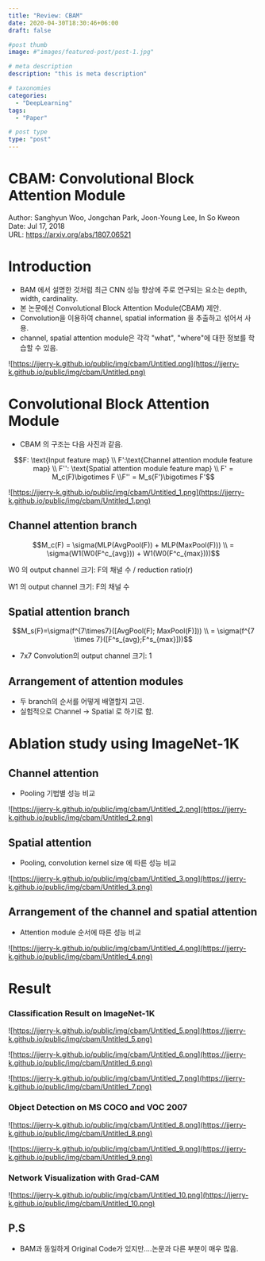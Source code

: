```yaml
---
title: "Review: CBAM"
date: 2020-04-30T18:30:46+06:00
draft: false

#post thumb
image: #"images/featured-post/post-1.jpg"

# meta description
description: "this is meta description"

# taxonomies
categories:
  - "DeepLearning"
tags:
  - "Paper"

# post type
type: "post"
---
```


# CBAM: Convolutional Block Attention Module

Author: Sanghyun Woo, Jongchan Park, Joon-Young Lee, In So Kweon  
Date: Jul 17, 2018  
URL: https://arxiv.org/abs/1807.06521

# Introduction

- BAM 에서 설명한 것처럼 최근 CNN 성능 향상에 주로 연구되는 요소는 depth, width, cardinality.
- 본 논문에선 Convolutional Block Attention Module(CBAM) 제안.
- Convolution을 이용하여 channel, spatial information 을 추출하고 섞어서 사용.
- channel, spatial attention module은 각각 "what", "where"에 대한 정보를 학습할 수 있음.

![https://jjerry-k.github.io/public/img/cbam/Untitled.png](https://jjerry-k.github.io/public/img/cbam/Untitled.png)

# Convolutional Block Attention Module

- CBAM 의 구조는 다음 사진과 같음.

$$F: \text{Input feature map} \\ F':\text{Channel attention module feature map} \\ F'': \text{Spatial attention module feature map} \\ F' = M_c(F)\bigotimes F \\F'' = M_s(F')\bigotimes F'$$

![https://jjerry-k.github.io/public/img/cbam/Untitled_1.png](https://jjerry-k.github.io/public/img/cbam/Untitled_1.png)

## Channel attention branch

$$M_c(F) = \sigma(MLP(AvgPool(F)) + MLP(MaxPool(F))) \\ = \sigma(W1(W0(F^c_{avg})) + W1(W0(F^c_{max})))$$

W0 의 output channel 크기: F의 채널 수 / reduction ratio(r)

W1 의 output channel 크기: F의 채널 수

## Spatial attention branch

$$M_s(F)=\sigma(f^{7\times7}([AvgPool(F); MaxPool(F)])) \\ = \sigma(f^{7 \times 7}([F^s_{avg};F^s_{max}]))$$

- 7x7 Convolution의 output channel 크기: 1

## Arrangement of attention modules

- 두 branch의 순서를 어떻게 배열할지 고민.
- 실험적으로 Channel → Spatial 로 하기로 함.

# Ablation study using ImageNet-1K

## Channel attention

- Pooling 기법별 성능 비교

![https://jjerry-k.github.io/public/img/cbam/Untitled_2.png](https://jjerry-k.github.io/public/img/cbam/Untitled_2.png)

## Spatial attention

- Pooling, convolution kernel size 에 따른 성능 비교

![https://jjerry-k.github.io/public/img/cbam/Untitled_3.png](https://jjerry-k.github.io/public/img/cbam/Untitled_3.png)

## Arrangement of the channel and spatial attention

- Attention module 순서에 따른 성능 비교

![https://jjerry-k.github.io/public/img/cbam/Untitled_4.png](https://jjerry-k.github.io/public/img/cbam/Untitled_4.png)

# Result

### Classification Result on ImageNet-1K

![https://jjerry-k.github.io/public/img/cbam/Untitled_5.png](https://jjerry-k.github.io/public/img/cbam/Untitled_5.png)

![https://jjerry-k.github.io/public/img/cbam/Untitled_6.png](https://jjerry-k.github.io/public/img/cbam/Untitled_6.png)

![https://jjerry-k.github.io/public/img/cbam/Untitled_7.png](https://jjerry-k.github.io/public/img/cbam/Untitled_7.png)

### Object Detection on MS COCO and VOC 2007

![https://jjerry-k.github.io/public/img/cbam/Untitled_8.png](https://jjerry-k.github.io/public/img/cbam/Untitled_8.png)

![https://jjerry-k.github.io/public/img/cbam/Untitled_9.png](https://jjerry-k.github.io/public/img/cbam/Untitled_9.png)

### Network Visualization with Grad-CAM

![https://jjerry-k.github.io/public/img/cbam/Untitled_10.png](https://jjerry-k.github.io/public/img/cbam/Untitled_10.png)

## P.S

- BAM과 동일하게 Original Code가 있지만....논문과 다른 부분이 매우 많음.